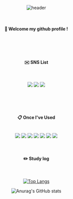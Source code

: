 <div align="center">
  
![header](https://capsule-render.vercel.app/api?type=waving&text=kilkat&height=250&fontSize=70)

<br/>
  
####  :wave: Welcome my github profile !
  
<br/>
<br/>
<br/>
  
####  ✉️ SNS List

<br/>
  
<a href="https://www.facebook.com/rhkddns3459" target="_blank"><img src="https://img.shields.io/badge/facebook-1877F2?style=flat-square&logo=facebook&logoColor=white"/></a>
<a href="https://www.instagram.com/k_kilkat" target="_blank"><img src="https://img.shields.io/badge/instagram-E4405F?style=flat-square&logo=instagram&logoColor=white"/></a>
<a href="https://kilkat.tistory.com" target="_blank"><img src="https://img.shields.io/badge/tistory-000000?style=flat-square&logo=tistory&logoColor=white"/></a>

<br/>
<br/>
<br/>
  
####  :clipboard: Once I've Used 

<br/>
  
<img src="https://img.shields.io/badge/python-3776AB?style=for-the-badge&logo=python&logoColor=white">
<img src="https://img.shields.io/badge/django-092E20?style=for-the-badge&logo=django&logoColor=white">
<img src="https://img.shields.io/badge/node.js-339933?style=for-the-badge&logo=nodedotjs&logoColor=white">
<img src="https://img.shields.io/badge/kalilinux-557C94?style=for-the-badge&logo=kalilinux&logoColor=white">
<img src="https://img.shields.io/badge/ubuntu-E95420?style=for-the-badge&logo=ubuntu&logoColor=white">
<img src="https://img.shields.io/badge/wireshark-1679A7?style=for-the-badge&logo=wireshark&logoColor=white">
<img src="https://img.shields.io/badge/github-181717?style=for-the-badge&logo=github&logoColor=white">

<br/>
<br/>
<br/>
  
#### :pencil2: Study log

<br/>
  
[![Top Langs](https://github-readme-stats.vercel.app/api/top-langs/?username=kilkat&layout=compact)](https://github.com/anuraghazra/github-readme-stats)
  
![Anurag's GitHub stats](https://github-readme-stats.vercel.app/api?username=kilkat&show_icons=true&theme=radical)
  
</div>
